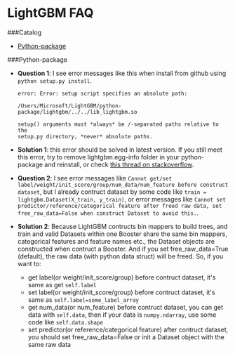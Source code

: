 LightGBM FAQ
=======================

###Catalog

- [Python-package](FAQ.md#python-package)

###Python-package

- **Question 1**: I see error messages like this when install from github using `python setup.py install`.

    ```
    error: Error: setup script specifies an absolute path:

    /Users/Microsoft/LightGBM/python-package/lightgbm/../../lib_lightgbm.so

    setup() arguments must *always* be /-separated paths relative to the
    setup.py directory, *never* absolute paths.
    ```

- **Solution 1**: this error should be solved in latest version. If you still meet this error, try to remove lightgbm.egg-info folder in your python-package and reinstall, or check [this thread on stackoverflow](http://stackoverflow.com/questions/18085571/pip-install-error-setup-script-specifies-an-absolute-path).

- **Question 2**: I see error messages like `Cannot get/set label/weight/init_score/group/num_data/num_feature before construct dataset`, but I already contruct dataset by some code like `train = lightgbm.Dataset(X_train, y_train)`, or error messages like `Cannot set predictor/reference/categorical feature after freed raw data, set free_raw_data=False when construct Dataset to avoid this.`.

- **Solution 2**: Because LightGBM contructs bin mappers to build trees, and train and valid Datasets within one Booster share the same bin mappers, categorical features and feature names etc., the Dataset objects are constructed when contruct a Booster. And if you set free_raw_data=True (default), the raw data (with python data struct) will be freed. So, if you want to:

  + get label(or weight/init_score/group) before contruct dataset, it's same as get `self.label`
  + set label(or weight/init_score/group) before contruct dataset, it's same as `self.label=some_label_array`
  + get num_data(or num_feature) before contruct dataset, you can get data with `self.data`, then if your data is `numpy.ndarray`, use some code like `self.data.shape`
  + set predictor(or reference/categorical feature) after contruct dataset, you should set free_raw_data=False or init a Dataset object with the same raw data
